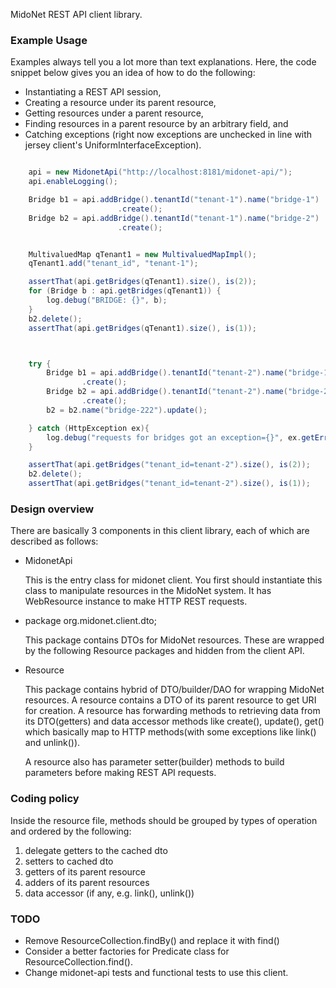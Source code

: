 MidoNet REST API client library.

### Example Usage

Examples always tell you a lot more than text explanations.
Here, the code snippet below gives you an idea of how to do the following:

 * Instantiating a REST API session,
 * Creating a resource under its parent resource,
 * Getting resources under a parent resource,
 * Finding resources in a parent resource by an arbitrary field, and
 * Catching exceptions (right now exceptions are unchecked in line
   with jersey client's  UniformInterfaceException).


```java

    api = new MidonetApi("http://localhost:8181/midonet-api/");
    api.enableLogging();

    Bridge b1 = api.addBridge().tenantId("tenant-1").name("bridge-1")
                        .create();
    Bridge b2 = api.addBridge().tenantId("tenant-1").name("bridge-2")
                        .create();


    MultivaluedMap qTenant1 = new MultivaluedMapImpl();
    qTenant1.add("tenant_id", "tenant-1");

    assertThat(api.getBridges(qTenant1).size(), is(2));
    for (Bridge b : api.getBridges(qTenant1)) {
        log.debug("BRIDGE: {}", b);
    }
    b2.delete();
    assertThat(api.getBridges(qTenant1).size(), is(1));



    try {
        Bridge b1 = api.addBridge().tenantId("tenant-2").name("bridge-1")
                .create();
        Bridge b2 = api.addBridge().tenantId("tenant-2").name("bridge-2")
                .create();
        b2 = b2.name("bridge-222").update();

    } catch (HttpException ex){
        log.debug("requests for bridges got an exception={}", ex.getError());
    }

    assertThat(api.getBridges("tenant_id=tenant-2").size(), is(2));
    b2.delete();
    assertThat(api.getBridges("tenant_id=tenant-2").size(), is(1));

```

### Design overview

There are basically 3 components in this client library, each of which
are described as follows:

*   MidonetApi

    This is the entry class for midonet client. You first should instantiate
    this class to manipulate resources in the MidoNet system.
    It has WebResource instance to make HTTP REST requests.

*   package org.midonet.client.dto;

    This package contains DTOs for MidoNet resources.
    These are wrapped by the following Resource packages and hidden from
    the client API.


* Resource

    This package contains hybrid of DTO/builder/DAO for wrapping MidoNet
    resources.
    A resource contains a DTO of its parent resource to get URI for creation.
    A resource has forwarding methods to retrieving data from its DTO(getters)
    and data accessor methods like create(), update(), get() which basically
    map to HTTP methods(with some exceptions like link() and unlink()).

    A resource also has parameter setter(builder) methods to build parameters
    before making REST API requests.


### Coding policy

Inside the resource file, methods should be grouped by types of operation
and ordered by the following:

1. delegate getters to the cached dto
2. setters to cached dto
3. getters of its parent resource
4. adders of its parent resources
5. data accessor (if any, e.g. link(), unlink())


### TODO

* Remove ResourceCollection.findBy() and replace it with find()
* Consider a better factories for Predicate class for ResourceCollection.find().
* Change midonet-api tests and functional tests to use this client.
